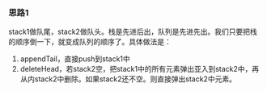 ### 思路1

stack1做队尾，stack2做队头。栈是先进后出，队列是先进先出。我们只要把栈的顺序倒一下，就变成队列的顺序了。具体做法是：

1. appendTail，直接push到stack1中
2. deleteHead，若stack2空，把stack1中的所有元素弹出亚入到stack2中，再从内stack2中删除。如果stack2还不空。则直接弹出stack2中元素。
